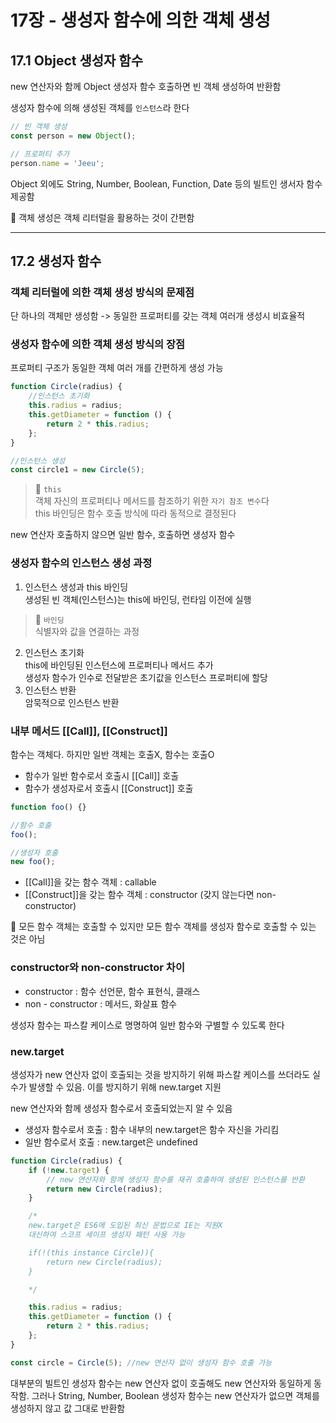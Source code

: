 # 17장 - 생성자 함수에 의한 객체 생성
## 17.1 Object 생성자 함수
new 연산자와 함께 Object 생성자 함수 호출하면 빈 객체 생성하여 반환함

생성자 함수에 의해 생성된 객체를 `인스턴스`라 한다
```javascript
// 빈 객체 생성
const person = new Object();

// 프로퍼티 추가
person.name = 'Jeeu';
```
Object 외에도 String, Number, Boolean, Function, Date 등의 빌트인 생서자 함수 제공함

🌟 객체 생성은 객체 리터럴을 활용하는 것이 간편함

---
## 17.2 생성자 함수
### 객체 리터럴에 의한 객체 생성 방식의 문제점
단 하나의 객체만 생성함 -> 동일한 프로퍼티를 갖는 객체 여러개 생성시 비효율적

### 생성자 함수에 의한 객체 생성 방식의 장점
프로퍼티 구조가 동일한 객체 여러 개를 간편하게 생성 가능

```javascript
function Circle(radius) {
    //인스턴스 초기화
    this.radius = radius;
    this.getDiameter = function () {
        return 2 * this.radius;
    };
}

//인스턴스 생성
const circle1 = new Circle(5);
```
>📌 `this`<br>
객체 자신의 프로퍼티나 메서드를 참조하기 위한 `자기 참조 변수`다<br>
this 바인딩은 함수 호출 방식에 따라 동적으로 결정된다

new 연산자 호출하지 않으면 일반 함수, 호출하면 생성자 함수

### 생성자 함수의 인스턴스 생성 과정
1. 인스턴스 생성과 this 바인딩<br>
생성된 빈 객체(인스턴스)는 this에 바인딩, 런타임 이전에 실행
>📌 `바인딩`<br>
식별자와 값을 연결하는 과정

2. 인스턴스 초기화<br>
this에 바인딩된 인스턴스에 프로퍼티나 메서드 추가<br>
생성자 함수가 인수로 전달받은 초기값을 인스턴스 프로퍼티에 할당
3. 인스턴스 반환<br>
암묵적으로 인스턴스 반환

### 내부 메서드 [[Call]], [[Construct]]
함수는 객체다. 하지만 일반 객체는 호출X, 함수는 호출O

- 함수가 일반 함수로서 호출시 [[Call]] 호출
- 함수가 생성자로서 호출시 [[Construct]] 호출

```javascript
function foo() {}

//함수 호출
foo();

//생성자 호출
new foo();
```
- [[Call]]을 갖는 함수 객체 : callable
- [[Construct]]을 갖는 함수 객체 : constructor (갖지 않는다면 non-constructor)

🌟 모든 함수 객체는 호출할 수 있지만 모든 함수 객체를 생성자 함수로 호출할 수 있는 것은 아님

### constructor와 non-constructor 차이

- constructor : 함수 선언문, 함수 표현식, 클래스
- non - constructor : 메서드, 화살표 함수

생성자 함수는 파스칼 케이스로 명명하여 일반 함수와 구별할 수 있도록 한다

### new.target
생성자가 new 연산자 없이 호출되는 것을 방지하기 위해 파스칼 케이스를 쓰더라도 실수가 발생할 수 있음. 이를 방지하기 위해 new.target 지원

new 연산자와 함께 생성자 함수로서 호출되었는지 알 수 있음
- 생성자 함수로서 호출 : 함수 내부의 new.target은 함수 자신을 가리킴
- 일반 함수로서 호출 : new.target은 undefined

```javascript
function Circle(radius) {
    if (!new.target) {
        // new 연산자와 함께 생성자 함수를 재귀 호출하여 생성된 인스턴스를 반환
        return new Circle(radius);
    }

    /*
    new.target은 ES6에 도입된 최신 문법으로 IE는 지원X
    대신하여 스코프 세이프 생성자 패턴 사용 가능

    if(!(this instance Circle)){
        return new Circle(radius);
    }

    */

    this.radius = radius;
    this.getDiameter = function () {
        return 2 * this.radius;
    };
}

const circle = Circle(5); //new 연산자 없이 생성자 함수 호출 가능
```
대부분의 빌트인 생성자 함수는 new 연산자 없이 호출해도 new 연산자와 동일하게 동작함. 그러나 String, Number, Boolean 생성자 함수는 new 연산자가 없으면 객체를 생성하지 않고 값 그대로 반환함